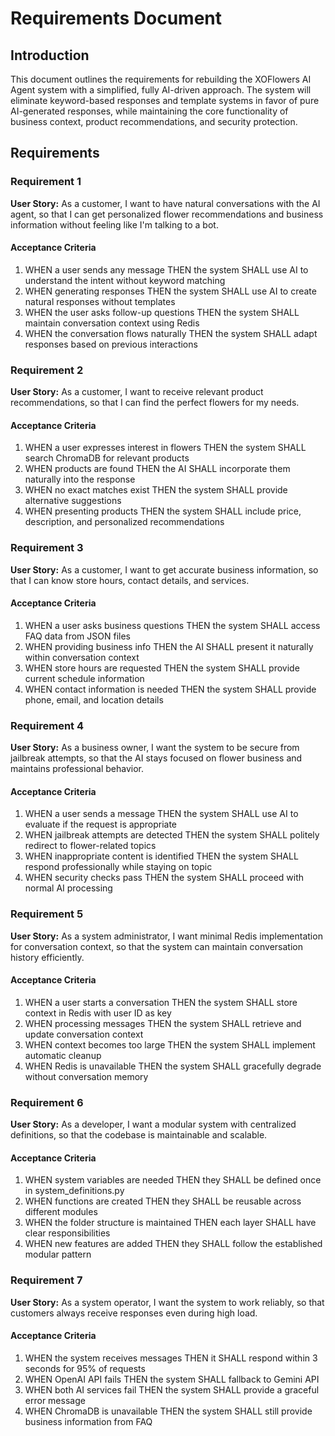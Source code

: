 # Requirements Document

## Introduction

This document outlines the requirements for rebuilding the XOFlowers AI Agent system with a simplified, fully AI-driven approach. The system will eliminate keyword-based responses and template systems in favor of pure AI-generated responses, while maintaining the core functionality of business context, product recommendations, and security protection.

## Requirements

### Requirement 1

**User Story:** As a customer, I want to have natural conversations with the AI agent, so that I can get personalized flower recommendations and business information without feeling like I'm talking to a bot.

#### Acceptance Criteria

1. WHEN a user sends any message THEN the system SHALL use AI to understand the intent without keyword matching
2. WHEN generating responses THEN the system SHALL use AI to create natural responses without templates
3. WHEN the user asks follow-up questions THEN the system SHALL maintain conversation context using Redis
4. WHEN the conversation flows naturally THEN the system SHALL adapt responses based on previous interactions

### Requirement 2

**User Story:** As a customer, I want to receive relevant product recommendations, so that I can find the perfect flowers for my needs.

#### Acceptance Criteria

1. WHEN a user expresses interest in flowers THEN the system SHALL search ChromaDB for relevant products
2. WHEN products are found THEN the AI SHALL incorporate them naturally into the response
3. WHEN no exact matches exist THEN the system SHALL provide alternative suggestions
4. WHEN presenting products THEN the system SHALL include price, description, and personalized recommendations

### Requirement 3

**User Story:** As a customer, I want to get accurate business information, so that I can know store hours, contact details, and services.

#### Acceptance Criteria

1. WHEN a user asks business questions THEN the system SHALL access FAQ data from JSON files
2. WHEN providing business info THEN the AI SHALL present it naturally within conversation context
3. WHEN store hours are requested THEN the system SHALL provide current schedule information
4. WHEN contact information is needed THEN the system SHALL provide phone, email, and location details

### Requirement 4

**User Story:** As a business owner, I want the system to be secure from jailbreak attempts, so that the AI stays focused on flower business and maintains professional behavior.

#### Acceptance Criteria

1. WHEN a user sends a message THEN the system SHALL use AI to evaluate if the request is appropriate
2. WHEN jailbreak attempts are detected THEN the system SHALL politely redirect to flower-related topics
3. WHEN inappropriate content is identified THEN the system SHALL respond professionally while staying on topic
4. WHEN security checks pass THEN the system SHALL proceed with normal AI processing

### Requirement 5

**User Story:** As a system administrator, I want minimal Redis implementation for conversation context, so that the system can maintain conversation history efficiently.

#### Acceptance Criteria

1. WHEN a user starts a conversation THEN the system SHALL store context in Redis with user ID as key
2. WHEN processing messages THEN the system SHALL retrieve and update conversation context
3. WHEN context becomes too large THEN the system SHALL implement automatic cleanup
4. WHEN Redis is unavailable THEN the system SHALL gracefully degrade without conversation memory

### Requirement 6

**User Story:** As a developer, I want a modular system with centralized definitions, so that the codebase is maintainable and scalable.

#### Acceptance Criteria

1. WHEN system variables are needed THEN they SHALL be defined once in system_definitions.py
2. WHEN functions are created THEN they SHALL be reusable across different modules
3. WHEN the folder structure is maintained THEN each layer SHALL have clear responsibilities
4. WHEN new features are added THEN they SHALL follow the established modular pattern

### Requirement 7

**User Story:** As a system operator, I want the system to work reliably, so that customers always receive responses even during high load.

#### Acceptance Criteria

1. WHEN the system receives messages THEN it SHALL respond within 3 seconds for 95% of requests
2. WHEN OpenAI API fails THEN the system SHALL fallback to Gemini API
3. WHEN both AI services fail THEN the system SHALL provide a graceful error message
4. WHEN ChromaDB is unavailable THEN the system SHALL still provide business information from FAQ